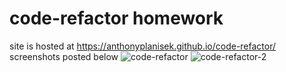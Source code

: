# code-refactor homework
site is hosted at https://anthonyplanisek.github.io/code-refactor/
screenshots posted below
![code-refactor](https://user-images.githubusercontent.com/78659217/113358369-ad888880-9313-11eb-90f4-2bf222f37b76.png)
![code-refactor-2](https://user-images.githubusercontent.com/78659217/113358382-af524c00-9313-11eb-8916-51b56cd44050.png)
